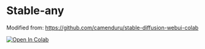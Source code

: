 # Stable-any

Modified from: https://github.com/camenduru/stable-diffusion-webui-colab

[![Open In Colab](https://colab.research.google.com/assets/colab-badge.svg)](https://colab.research.google.com/github/Anonimouche/Stable-any/blob/main/Stable_any.ipynb)
